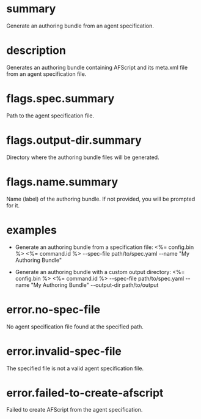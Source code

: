 # summary

Generate an authoring bundle from an agent specification.

# description

Generates an authoring bundle containing AFScript and its meta.xml file from an agent specification file.

# flags.spec.summary

Path to the agent specification file.

# flags.output-dir.summary

Directory where the authoring bundle files will be generated.

# flags.name.summary

Name (label) of the authoring bundle. If not provided, you will be prompted for it.

# examples

- Generate an authoring bundle from a specification file:
  <%= config.bin %> <%= command.id %> --spec-file path/to/spec.yaml --name "My Authoring Bundle"

- Generate an authoring bundle with a custom output directory:
  <%= config.bin %> <%= command.id %> --spec-file path/to/spec.yaml --name "My Authoring Bundle" --output-dir path/to/output

# error.no-spec-file

No agent specification file found at the specified path.

# error.invalid-spec-file

The specified file is not a valid agent specification file.

# error.failed-to-create-afscript

Failed to create AFScript from the agent specification.
